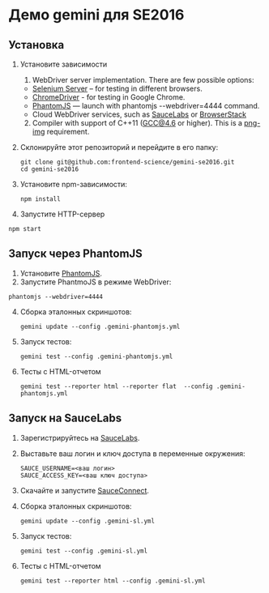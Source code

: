# Демо gemini для SE2016

## Установка

1. Установите зависимости 

    1) WebDriver server implementation. There are few possible options:
    
    * [Selenium Server](http://docs.seleniumhq.org/download/) – for testing in different browsers.
    * [ChromeDriver](https://sites.google.com/a/chromium.org/chromedriver/) - for testing in Google Chrome.
    * [PhantomJS](http://phantomjs.org/) — launch with phantomjs --webdriver=4444 command.
    * Cloud WebDriver services, such as [SauceLabs](http://saucelabs.com/) or [BrowserStack](http://www.browserstack.com/)
    
    2) Compiler with support of C++11 (GCC@4.6 or higher). This is a [png-img](https://github.com/gemini-testing/png-img) requirement.
    
2. Склонируйте этот репозиторий и перейдите в его папку:

   ```
   git clone git@github.com:frontend-science/gemini-se2016.git
   cd gemini-se2016
   ```

3. Установите npm-зависимости:
   
   ```
   npm install
   ```

4. Запустите HTTP-сервер

  ```
  npm start
  ```

## Запуск через PhantomJS

1. Установите [PhantomJS](http://phantomjs.org/).
2. Запустите PhantmoJS в режиме WebDriver:

```
phantomjs --webdriver=4444
```

4. Сборка эталонных скриншотов:

   ```
   gemini update --config .gemini-phantomjs.yml
   ```

5. Запуск тестов:

   ```
   gemini test --config .gemini-phantomjs.yml
   ```

6. Тесты с HTML-отчетом

   ```
   gemini test --reporter html --reporter flat  --config .gemini-phantomjs.yml
   ```

## Запуск на SauceLabs

1. Зарегистрируйтесь на [SauceLabs](http://saucelabs.com).
2. Выставьте ваш логин и ключ доступа в переменные окружения:

   ```
   SAUCE_USERNAME=<ваш логин>
   SAUCE_ACCESS_KEY=<ваш ключ доступа>
   ```
3. Скачайте и запустите [SauceConnect](https://docs.saucelabs.com/reference/sauce-connect/).
4. Сборка эталонных скриншотов:

   ```
   gemini update --config .gemini-sl.yml
   ```

5. Запуск тестов:

   ```
   gemini test --config .gemini-sl.yml
   ```

6. Тесты с HTML-отчетом

   ```
   gemini test --reporter html --config .gemini-sl.yml
   ```
